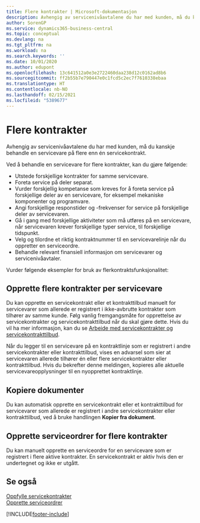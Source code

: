 ```yaml
---
title: Flere kontrakter | Microsoft-dokumentasjon
description: Avhengig av servicenivåavtalene du har med kunden, må du kanskje behandle en servicevare på flere enn én servicekontrakt.
author: SorenGP
ms.service: dynamics365-business-central
ms.topic: conceptual
ms.devlang: na
ms.tgt_pltfrm: na
ms.workload: na
ms.search.keywords: ''
ms.date: 10/01/2020
ms.author: edupont
ms.openlocfilehash: 13c641512a0e3e2722460daa238d12c0162ad8b6
ms.sourcegitcommit: ff2b55b7e790447e0c1fcd5c2ec7f7610338ebaa
ms.translationtype: HT
ms.contentlocale: nb-NO
ms.lasthandoff: 02/15/2021
ms.locfileid: "5389677"
---
```

# <a name="multiple-contracts"></a>Flere kontrakter
Avhengig av servicenivåavtalene du har med kunden, må du kanskje behandle en servicevare på flere enn én servicekontrakt.  
  
Ved å behandle en servicevare for flere kontrakter, kan du gjøre følgende:  
  
* Utstede forskjellige kontrakter for samme servicevare.  
* Foreta service på deler separat.  
* Vurder forskjellig kompetanse som kreves for å foreta service på forskjellige deler av en servicevare, for eksempel mekaniske komponenter og programvare.  
* Angi forskjellige responstider og -frekvenser for service på forskjellige deler av servicevaren.  
* Gå i gang med forskjellige aktiviteter som må utføres på en servicevare, når servicevaren krever forskjellige typer service, til forskjellige tidspunkt.  
* Velg og tilordne et riktig kontraktnummer til en servicevarelinje når du oppretter en serviceordre.  
* Behandle relevant finansiell informasjon om servicevarer og servicenivåavtaler.  
  
Vurder følgende eksempler for bruk av flerkontraktsfunksjonalitet:  
  
## <a name="creating-multiple-contracts-per-service-item"></a>Opprette flere kontrakter per servicevare  
Du kan opprette en servicekontrakt eller et kontrakttilbud manuelt for servicevarer som allerede er registrert i ikke-avbrutte kontrakter som tilhører av samme kunde. Følg vanlig fremgangsmåte for opprettelse av servicekontrakter og servicekontrakttilbud når du skal gjøre dette. Hvis du vil ha mer informasjon, kan du se [Arbeide med servicekontrakter og servicekontrakttilbud](service-how-to-create-service-contracts-and-service-contract-quotes.md).  
  
Når du legger til en servicevare på en kontraktlinje som er registrert i andre servicekontrakter eller kontrakttilbud, vises en advarsel som sier at servicevaren allerede tilhører én eller flere servicekontrakter eller kontrakttilbud. Hvis du bekrefter denne meldingen, kopieres alle aktuelle servicevareopplysninger til en nyopprettet kontraktlinje.  
  
## <a name="copying-documents"></a>Kopiere dokumenter  
Du kan automatisk opprette en servicekontrakt eller et kontrakttilbud for servicevarer som allerede er registrert i andre servicekontrakter eller kontrakttilbud, ved å bruke handlingen **Kopier fra dokument**.  
  
## <a name="creating-service-orders-for-multiple-contracts"></a>Opprette serviceordrer for flere kontrakter  
Du kan manuelt opprette en serviceordre for en servicevare som er registrert i flere aktive kontrakter. En servicekontrakt er aktiv hvis den er undertegnet og ikke er utgått.  
  
## <a name="see-also"></a>Se også  
[Oppfylle servicekontrakter](service-fulfill-service-contracts.md)  
[Opprette serviceordrer](service-how-to-create-service-orders.md)  


[!INCLUDE[footer-include](includes/footer-banner.md)]